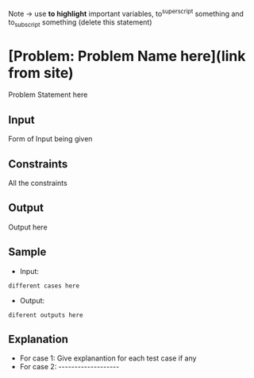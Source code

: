 Note -> use **to highlight** important variables, to<sup>superscript</sup> something and to<sub>subscript</sub> something (delete this statement)
# [Problem: Problem Name here](link from site)

Problem Statement here 

## Input

Form of Input being given 

## Constraints

All the constraints

## Output

Output here

## Sample

- Input:
```
different cases here
```

- Output:
```
diferent outputs here
```

## Explanation

- For case 1: Give explanantion for each test case if any <br>
- For case 2: -------------------
